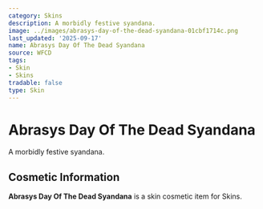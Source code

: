 ```yaml
---
category: Skins
description: A morbidly festive syandana.
image: ../images/abrasys-day-of-the-dead-syandana-01cbf1714c.png
last_updated: '2025-09-17'
name: Abrasys Day Of The Dead Syandana
source: WFCD
tags:
- Skin
- Skins
tradable: false
type: Skin
---
```


# Abrasys Day Of The Dead Syandana

A morbidly festive syandana.

## Cosmetic Information

**Abrasys Day Of The Dead Syandana** is a skin cosmetic item for Skins.

